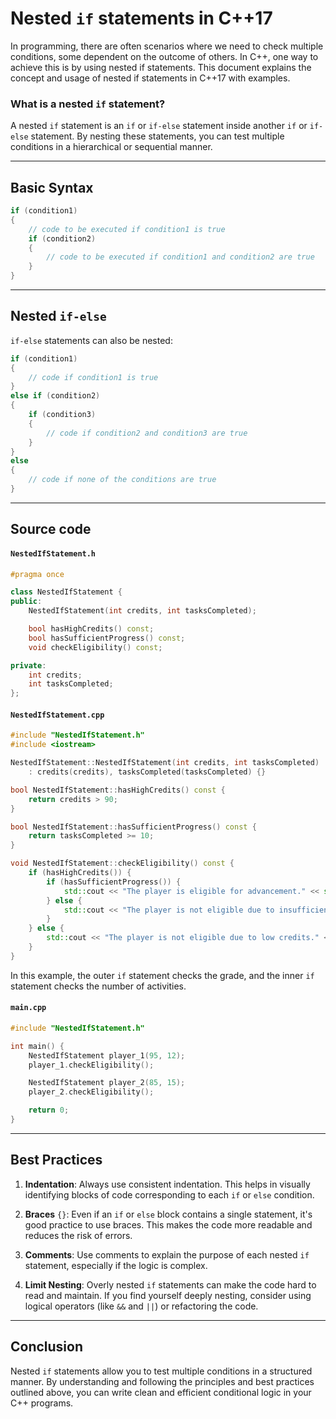 # Nested `if` statements in C++17

In programming, there are often scenarios where we need to check multiple conditions, some dependent on the outcome of others.
In C++, one way to achieve this is by using nested if statements.
This document explains the concept and usage of nested if statements in C++17 with examples.

### What is a nested `if` statement?

A nested `if` statement is an `if` or `if-else` statement inside another `if` or `if-else` statement.
By nesting these statements, you can test multiple conditions in a hierarchical or sequential manner.

---

## Basic Syntax

```cpp
if (condition1)
{
    // code to be executed if condition1 is true
    if (condition2)
    {
        // code to be executed if condition1 and condition2 are true
    }
}
```

---

## Nested `if-else`

`if-else` statements can also be nested:

```cpp
if (condition1)
{
    // code if condition1 is true
}
else if (condition2)
{
    if (condition3)
    {
        // code if condition2 and condition3 are true
    }
}
else
{
    // code if none of the conditions are true
}
```

---

## Source code

#### `NestedIfStatement.h`

```cpp
#pragma once

class NestedIfStatement {
public:
    NestedIfStatement(int credits, int tasksCompleted);

    bool hasHighCredits() const;
    bool hasSufficientProgress() const;
    void checkEligibility() const;

private:
    int credits;
    int tasksCompleted;
};
```

#### `NestedIfStatement.cpp`

```cpp
#include "NestedIfStatement.h"
#include <iostream>

NestedIfStatement::NestedIfStatement(int credits, int tasksCompleted)
    : credits(credits), tasksCompleted(tasksCompleted) {}

bool NestedIfStatement::hasHighCredits() const {
    return credits > 90;
}

bool NestedIfStatement::hasSufficientProgress() const {
    return tasksCompleted >= 10;
}

void NestedIfStatement::checkEligibility() const {
    if (hasHighCredits()) {
        if (hasSufficientProgress()) {
            std::cout << "The player is eligible for advancement." << std::endl;
        } else {
            std::cout << "The player is not eligible due to insufficient progress." << std::endl;
        }
    } else {
        std::cout << "The player is not eligible due to low credits." << std::endl;
    }
}
```

In this example, the outer `if` statement checks the grade, and the inner `if` statement checks the number of activities.

#### `main.cpp`

```cpp
#include "NestedIfStatement.h"

int main() {
    NestedIfStatement player_1(95, 12);
    player_1.checkEligibility();

    NestedIfStatement player_2(85, 15);
    player_2.checkEligibility();

    return 0;
}
```

---

## Best Practices

1. **Indentation**: Always use consistent indentation. This helps in visually identifying blocks of code corresponding to each `if` or `else` condition.

2. **Braces** `{}`: Even if an `if` or `else` block contains a single statement, it's good practice to use braces. This makes the code more readable and reduces the risk of errors.

3. **Comments**: Use comments to explain the purpose of each nested `if` statement, especially if the logic is complex.

4. **Limit Nesting**: Overly nested `if` statements can make the code hard to read and maintain. If you find yourself deeply nesting, consider using logical operators (like `&&` and `||`) or refactoring the code.

---

## Conclusion

Nested `if` statements allow you to test multiple conditions in a structured manner.
By understanding and following the principles and best practices outlined above, you can write clean and efficient conditional logic in your C++ programs.
